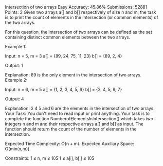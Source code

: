 Intersection of two arrays 
Easy Accuracy: 45.86% Submissions: 52881 Points: 2
Given two arrays a[] and b[] respectively of size n and m, the task is to print the count of elements in the intersection (or common elements) of the two arrays.

For this question, the intersection of two arrays can be defined as the set containing distinct common elements between the two arrays. 

Example 1:

Input:
n = 5, m = 3
a[] = {89, 24, 75, 11, 23}
b[] = {89, 2, 4}

Output: 1

Explanation: 
89 is the only element 
in the intersection of two arrays.
Example 2:

Input:
n = 6, m = 5
a[] = {1, 2, 3, 4, 5, 6}
b[] = {3, 4, 5, 6, 7} 

Output: 4

Explanation: 
3 4 5 and 6 are the elements 
in the intersection of two arrays.
Your Task:
You don't need to read input or print anything. Your task is to complete the function NumberofElementsInIntersection() which takes two integers n and m and their respective arrays a[] and b[]  as input. The function should return the count of the number of elements in the intersection.

 

Expected Time Complexity: O(n + m).
Expected Auxiliary Space: O(min(n,m)).

Constraints:
1 ≤ n, m ≤ 105
1 ≤ a[i], b[i] ≤ 105
